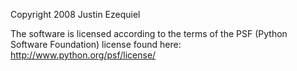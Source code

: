 Copyright 2008 Justin Ezequiel

The software is licensed according to the terms of the PSF (Python Software Foundation) license found here: http://www.python.org/psf/license/
